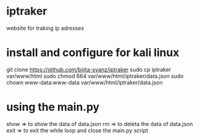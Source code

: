 # iptraker
website for traking ip adresses

# install and configure for kali linux

git clone https://github.com/bijita-syanz/iptraker
sudo cp iptraker var/www/html
sudo chmod 664 var/www/html/iptraker/data.json
sudo chown www-data:www-data var/www/html/iptraker/data.json

# using the main.py
show => to show the data of data.json
rm   => to deleta the data of data.json
exit => to exit the while loop and close the main.py script
 
